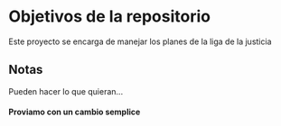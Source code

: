 # Objetivos de la repositorio

Este proyecto se encarga de manejar los planes de la liga de la justicia


## Notas
Pueden hacer lo que quieran...

#### Proviamo con un cambio semplice

